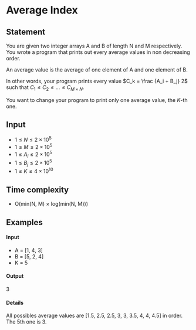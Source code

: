# Average Index
## Statement
You are given two integer arrays A and B of length N and M respectively.
You wrote a program that prints out every average values in non decreasing order.

An average value is the average of one element of A and one element of B.

In other words, your program prints every value $C_k = \frac {A_i + B_j} 2$ such that $C_1 \le C_2 \le ... \le C_{M \times N}$.

You want to change your program to print only one average value, the $K$-th one.

## Input
- $1 \le N \le 2 \times 10^5$
- $1 \le M \le 2 \times 10^5$
- $1 \le A_i \le 2 \times 10^5$
- $1 \le B_j \le 2 \times 10^5$
- $1 \le K \le 4 \times 10^10$

## Time complexity
- O(min(N, M) $\times$ log(min(N, M)))

## Examples
#### Input
- A = [1, 4, 3]
- B = [5, 2, 4]
- K = 5

#### Output
3

#### Details
All possibles average values are [1.5, 2.5, 2.5, 3, 3, 3.5, 4, 4, 4.5] in order.
The 5th one is 3.
